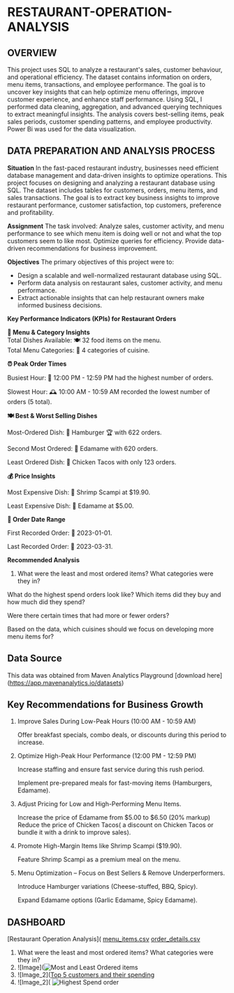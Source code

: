 # RESTAURANT-OPERATION-ANALYSIS
## OVERVIEW 
This project uses SQL to analyze a restaurant's sales, customer behaviour, and operational efficiency. The dataset contains information on orders, menu items, transactions, and employee performance. The goal is to uncover key insights that can help optimize menu offerings, improve customer experience, and enhance staff performance.
Using SQL, I performed data cleaning, aggregation, and advanced querying techniques to extract meaningful insights. The analysis covers best-selling items, peak sales periods, customer spending patterns, and employee productivity. Power Bi was used for the data visualization.

## DATA PREPARATION AND ANALYSIS PROCESS
  **Situation**
In the fast-paced restaurant industry, businesses need efficient database management and data-driven insights to optimize operations. This project focuses on designing and analyzing a restaurant database using SQL. The dataset includes tables for customers, orders, menu items, and sales transactions. The goal is to extract key business insights to improve restaurant performance, customer satisfaction, top customers, preference and profitability.

 **Assignment**
The task involved:
Analyze sales, customer activity, and menu performance to see which menu item is doing well or not and what the top customers seem to like most.
Optimize queries for efficiency.
Provide data-driven recommendations for business improvement.

**Objectives**
The primary objectives of this project were to:
- Design a scalable and well-normalized restaurant database using SQL.
- Perform data analysis on restaurant sales, customer activity, and menu performance.
- Extract actionable insights that can help restaurant owners make informed business decisions.
  
 **Key Performance Indicators (KPIs) for Restaurant Orders**

**📌 Menu & Category Insights**  
 Total Dishes Available: 🍽️ 32 food items on the menu.  
 Total Menu Categories: 📂 4 categories of cuisine.   
     
**⏰ Peak Order Times**  

Busiest Hour: 🚀 12:00 PM - 12:59 PM had the highest number of orders.  

Slowest Hour: 🕰️ 10:00 AM - 10:59 AM recorded the lowest number of orders (5 total).  


**🍽️ Best & Worst Selling Dishes**  

Most-Ordered Dish: 🍔 Hamburger 🏆 with 622 orders.  

Second Most Ordered: 🥢 Edamame with 620 orders.  

Least Ordered Dish: 🌮 Chicken Tacos with only 123 orders.  

**💰 Price Insights**  

Most Expensive Dish: 🦐 Shrimp Scampi at $19.90.  

Least Expensive Dish: 🥢 Edamame at $5.00.

**📅 Order Date Range**  

First Recorded Order: 📆 2023-01-01.  

Last Recorded Order: 📆 2023-03-31.

**Recommended Analysis**
1. What were the least and most ordered items? What categories were they in?

What do the highest spend orders look like? Which items did they buy and how much did they spend?

Were there certain times that had more or fewer orders?

Based on the data, which cuisines should we focus on developing more menu items for?

## Data Source
This data was obtained from  Maven Analytics Playground
[download here] (https://app.mavenanalytics.io/datasets)

## Key Recommendations for Business Growth  

1. Improve Sales During Low-Peak Hours (10:00 AM - 10:59 AM)
   
    Offer breakfast specials, combo deals, or discounts during this period to increase.
   
2. Optimize High-Peak Hour Performance (12:00 PM - 12:59 PM)
   
     Increase staffing and ensure fast service during this rush period.
   
     Implement pre-prepared meals for fast-moving items (Hamburgers, Edamame).
    
 5. Adjust Pricing for Low and High-Performing Menu Items.
    
    Increase the price of Edamame from $5.00 to $6.50 (20% markup)
    Reduce the price of Chicken Tacos( a discount on Chicken Tacos or bundle it with a drink to improve sales).
    
7. Promote High-Margin Items like Shrimp Scampi ($19.90).
   
   Feature Shrimp Scampi as a premium meal on the menu.
   
9. Menu Optimization – Focus on Best Sellers & Remove Underperformers.
    
    Introduce Hamburger variations (Cheese-stuffed, BBQ, Spicy).
   
    Expand Edamame options (Garlic Edamame, Spicy Edamame).
   
## DASHBOARD
[Restaurant Operation Analysis](
[menu_items.csv](https://github.com/user-attachments/files/19009031/menu_items.csv)
[order_details.csv](https://github.com/user-attachments/files/19009040/order_details.csv)

1. What were the least and most ordered items? What categories were they in?
2. ![Image](![Most and Least Ordered items](https://github.com/user-attachments/assets/2d4b1e64-a4e6-475d-aff4-d2147bb87b9c)
3. ![Image_2]([Top 5 customers and their spending](https://github.com/user-attachments/assets/63095d3f-e307-4f64-960c-ffaad573468b)
4.  ![Image_2]( ![Highest Spend order](https://github.com/user-attachments/assets/80bf9b8e-de6c-4883-8d80-8ad0776a0884)




